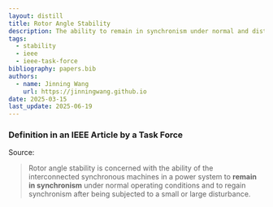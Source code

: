```yaml
---
layout: distill
title: Rotor Angle Stability
description: The ability to remain in synchronism under normal and disturbed conditions.
tags:
  - stability
  - ieee
  - ieee-task-force
bibliography: papers.bib
authors:
  - name: Jinning Wang
    url: https://jinningwang.github.io
date: 2025-03-15
last_update: 2025-06-19
---
```


### Definition in an IEEE Article by a Task Force

Source: <d-cite key="hatziargyriou2021stability"></d-cite>

> Rotor angle stability is concerned with the ability of the interconnected synchronous machines in a power system to **remain in synchronism** under normal operating conditions and to regain synchronism after being subjected to a small or large disturbance.
